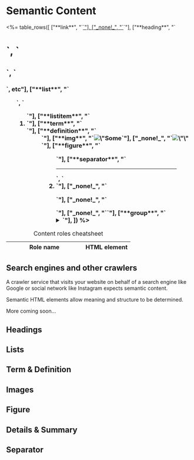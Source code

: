 # Semantic Content

<table class="text-left table-fixed">
  <caption class="text-3xl pb-4 text-left">Content roles cheatsheet</caption>
  <thead>
    <tr>
      <th style="width: 12em">Role name</th>
      <th>HTML element</th>
    </tr>
  </thead>
  <tbody class="text-white bg-purple-900 border border-purple-700">
    <%= table_rows([
      ["**link**", "`<a href=…>`"],
      ["_none!_", "`<a>`"],
      ["**heading**", "`<h1>`, `<h2>`, `<h3>`, etc"],
      ["**list**", "`<ul>`, `<ol>`"],
      ["**listitem**", "`<li>`"],
      ["**term**", "`<dt>`"],
      ["**definition**", "`<dd>`"],
      ["**img**", "`<img alt=\"Some description\">`"],
      ["_none!_", "`<img alt=\"\">`"],
      ["**figure**", "`<figure>`"],
      ["**separator**", "`<hr>`, `<li role=separator>`"],
      ["_none!_", "`<p>`"],
      ["_none!_", "`<div>`"],
      ["_none!_", "`<span>`"],
      ["**group**", "`<details>`"],
      ["**button**", "`<summary>`"],
    ]) %>
  </tbody>
</table>

## Search engines and other crawlers

A crawler service that visits your website on behalf of a search engine like Google or social network like Instagram expects semantic content.

Semantic HTML elements allow meaning and structure to be determined.

More coming soon…

## Headings

## Lists

## Term & Definition

## Images

## Figure

## Details & Summary

## Separator
